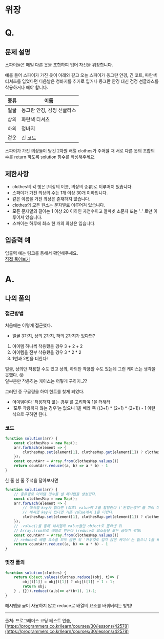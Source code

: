 # 위장

# Q.
## 문제 설명
스파이들은 매일 다른 옷을 조합하여 입어 자신을 위장합니다.    
    
예를 들어 스파이가 가진 옷이 아래와 같고 오늘 스파이가 동그란 안경, 긴 코트, 파란색 티셔츠를 입었다면 다음날은 청바지를 추가로 입거나 동그란 안경 대신 검정 선글라스를 착용하거나 해야 합니다.    
    
| 종류 | 이름 |
| --- | --- |
| 얼굴 | 동그란 안경, 검정 선글라스 |
| 상의 | 파란색 티셔츠 |
| 하의 | 청바지 |
| 겉옷 | 긴 코트 |

스파이가 가진 의상들이 담긴 2차원 배열 clothes가 주어질 때 서로 다른 옷의 조합의 수를 return 하도록 solution 함수를 작성해주세요.    

## 제한사항
* clothes의 각 행은 [의상의 이름, 의상의 종류]로 이루어져 있습니다.
* 스파이가 가진 의상의 수는 1개 이상 30개 이하입니다.
* 같은 이름을 가진 의상은 존재하지 않습니다.
* clothes의 모든 원소는 문자열로 이루어져 있습니다.
* 모든 문자열의 길이는 1 이상 20 이하인 자연수이고 알파벳 소문자 또는 '_' 로만 이루어져 있습니다.
* 스파이는 하루에 최소 한 개의 의상은 입습니다.

## 입출력 예
입출력 예는 링크를 통해서 확인해주세요.   
[직접 풀어보기](https://programmers.co.kr/learn/courses/30/lessons/42578)

# A.
## 나의 풀의
### 접근방법
처음에는 이렇게 접근했다.    
* 얼굴 3가지, 상의 2가지, 하의 2가지가 있다면?
1. 아이템 하나씩 착용했을 경우 3 + 2 + 2
2. 아이템을 전부 착용했을 경우 3 * 2 * 2
3. 1번과 2번을 더한다!

얼굴, 상의만 착용할 수도 있고 상의, 하의만 착용할 수도 있는데 그런 케이스는 생각을 못했다. 😢    
일부분만 착용하는 케이스는 어떻게 구하지..??    
    
그러던 중 구글링을 하여 힌트를 찾게 되었다.    
- 아이템마다 '착용하지 않는 경우'를 고려하여 1을 더해라
- '모두 착용하지 않는 경우'는 없으니 1을 빼라
즉 ((3+1) * (2+1) * (2+1)) - 1 이런식으로 구하면 된다.    


### 코드
```js
function solution(arr) {
    const clothesMap = new Map();
    arr.forEach(element => {
        clothesMap.set(element[1], clothesMap.get(element[1]) ? clothesMap.get(element[1]) + 1 : 2)
    });
    const countArr = Array.from(clothesMap.values())
    return countArr.reduce((a, b) => a * b) - 1
}
```
    
한 줄 한 줄 주석을 달아보자면
```js
function solution(arr) {
    // 종류별로 아이템 갯수를 셀 해시맵을 생성한다.
    const clothesMap = new Map();
    arr.forEach(element => {
        // 해시맵 key가 없다면 (최초) value에 2를 할당한다 ('안입는경우'를 미리 더함)
        // 해시맵 key가 있다면 기존 value에서 1을 더한다.
        clothesMap.set(element[1], clothesMap.get(element[1]) ? clothesMap.get(element[1]) + 1 : 2)
    });
    // .value()를 통해 해시맵의 value들만 object로 뽑아낸 뒤
    // Array.from으로 배열로 만든다 (reduce로 요소들을 모두 곱하기 위해)
    const countArr = Array.from(clothesMap.values())
    // reduce로 배열 요소를 모두 곱한 뒤 '아무것도 입지 않은 케이스'는 없으니 1을 빼준다
    return countArr.reduce((a, b) => a * b) - 1
}
```

### 멋진 풀의
```js
function solution(clothes) {
    return Object.values(clothes.reduce((obj, t)=> {
        obj[t[1]] = obj[t[1]] ? obj[t[1]] + 1 : 1;
        return obj;
    } , {})).reduce((a,b)=> a*(b+1), 1)-1;    
}
```
해시맵을 굳이 사용하지 않고 reduce로 배열의 요소를 바꿔버리는 방법!
    
<hr />

출처: 프로그래머스 코딩 테스트 연습, [https://programmers.co.kr/learn/courses/30/lessons/42578](https://programmers.co.kr/learn/courses/30/lessons/42578)